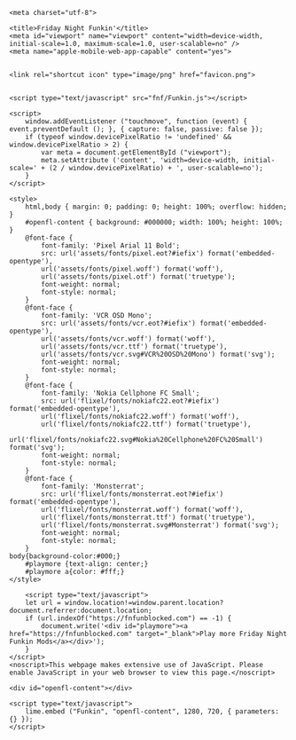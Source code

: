 
<!D
<html lang="en">
<head>
	
	<meta charset="utf-8">
	
	<title>Friday Night Funkin'</title>
	<meta id="viewport" name="viewport" content="width=device-width, initial-scale=1.0, maximum-scale=1.0, user-scalable=no" />
	<meta name="apple-mobile-web-app-capable" content="yes">
	
	
	<link rel="shortcut icon" type="image/png" href="favicon.png">
	
	
	<script type="text/javascript" src="fnf/Funkin.js"></script>
	
	<script>
		window.addEventListener ("touchmove", function (event) { event.preventDefault (); }, { capture: false, passive: false });
		if (typeof window.devicePixelRatio != 'undefined' && window.devicePixelRatio > 2) {
			var meta = document.getElementById ("viewport");
			meta.setAttribute ('content', 'width=device-width, initial-scale=' + (2 / window.devicePixelRatio) + ', user-scalable=no');
		}
	</script>
	
	<style>
		html,body { margin: 0; padding: 0; height: 100%; overflow: hidden; }
		#openfl-content { background: #000000; width: 100%; height: 100%; }
		@font-face {
			font-family: 'Pixel Arial 11 Bold';
			src: url('assets/fonts/pixel.eot?#iefix') format('embedded-opentype'),
			url('assets/fonts/pixel.woff') format('woff'),
			url('assets/fonts/pixel.otf') format('truetype');
			font-weight: normal;
			font-style: normal;
		}
		@font-face {
			font-family: 'VCR OSD Mono';
			src: url('assets/fonts/vcr.eot?#iefix') format('embedded-opentype'),
			url('assets/fonts/vcr.woff') format('woff'),
			url('assets/fonts/vcr.ttf') format('truetype'),
			url('assets/fonts/vcr.svg#VCR%20OSD%20Mono') format('svg');
			font-weight: normal;
			font-style: normal;
		}
		@font-face {
			font-family: 'Nokia Cellphone FC Small';
			src: url('flixel/fonts/nokiafc22.eot?#iefix') format('embedded-opentype'),
			url('flixel/fonts/nokiafc22.woff') format('woff'),
			url('flixel/fonts/nokiafc22.ttf') format('truetype'),
			url('flixel/fonts/nokiafc22.svg#Nokia%20Cellphone%20FC%20Small') format('svg');
			font-weight: normal;
			font-style: normal;
		}
		@font-face {
			font-family: 'Monsterrat';
			src: url('flixel/fonts/monsterrat.eot?#iefix') format('embedded-opentype'),
			url('flixel/fonts/monsterrat.woff') format('woff'),
			url('flixel/fonts/monsterrat.ttf') format('truetype'),
			url('flixel/fonts/monsterrat.svg#Monsterrat') format('svg');
			font-weight: normal;
			font-style: normal;
		}
	body{background-color:#000;}
		#playmore {text-align: center;}
		#playmore a{color: #fff;}
	</style>
	
</head>
<body>
	
		<script type="text/javascript">
		let url = window.location!=window.parent.location?document.referrer:document.location;
		if (url.indexOf("https://fnfunblocked.com") == -1) {
			document.write('<div id="playmore"><a href="https://fnfunblocked.com" target="_blank">Play more Friday Night Funkin Mods</a></div>');
		}
	</script>
	<noscript>This webpage makes extensive use of JavaScript. Please enable JavaScript in your web browser to view this page.</noscript>
	
	<div id="openfl-content"></div>
	
	<script type="text/javascript">
		lime.embed ("Funkin", "openfl-content", 1280, 720, { parameters: {} });
	</script>
	
</body>
</html>
